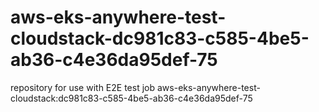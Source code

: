 # aws-eks-anywhere-test-cloudstack-dc981c83-c585-4be5-ab36-c4e36da95def-75
repository for use with E2E test job aws-eks-anywhere-test-cloudstack:dc981c83-c585-4be5-ab36-c4e36da95def-75

